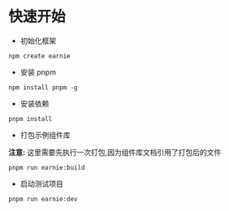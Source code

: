 # 快速开始

- 初始化框架

```
npm create earnie
```

- 安装 pnpm

```
npm install pnpm -g
```

- 安装依赖

```
pnpm install
```

- 打包示例组件库

**注意:** 这里需要先执行一次打包,因为组件库文档引用了打包后的文件

```
pnpm run earnie:build
```

- 启动测试项目

```
pnpm run earnie:dev
```
